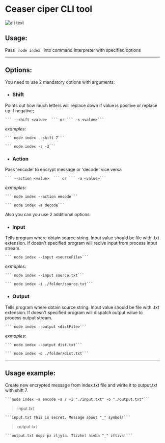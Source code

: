 # Ceaser ciper CLI tool
![alt text](https://res.cloudinary.com/practicaldev/image/fetch/s--1-VesoOt--/c_imagga_scale,f_auto,fl_progressive,h_420,q_auto,w_1000/https://thepracticaldev.s3.amazonaws.com/i/w5r4uoh0htwo6wuwshq7.jpg)

<h2> Usage: </h2>

Pass <code> node index </code> into command interpreter with specified options  

***

<h2> Options: </h2>

You need to use 2 mandatory options with arguments: 

+ ### **Shift**
Points out how much letters will replace down if value is positive
or replace up if negative;

    ``` --shift <value>  ``` or ``` -s <value>```

_examples:_

    ``` node index --shift 7```

    ``` node index -s -3```

+ ### **Action**
Pass 'encode' to encrypt message or 'decode' vice versa

    ``` --action <value>  ``` or ``` -a <value>```

_exmaples:_

    ``` node index --action encode```

    ``` node index -a decode```  

Also you can you use 2 additional options: 

+ ### **Input**

Tells program where obtain source string.
 Input value should be file with .txt extension. If doesn't specified program will recive input from process input stream.

    ``` node index --input <sourceFile>```


 _exmaples:_

    ``` node index --input source.txt```

    ``` node index -i ./folder/source.txt```

+ ### **Output**

Tells program where obtain source string.
Input value should be file with .txt extension. If doesn't specified program will dispatch output value to process output stream.
 
    ``` node index --output <distFile>```

 _exmaples:_

    ``` node index --output dist.txt```

    ``` node index -o ./folder/dist.txt```

*** 

<h2>  Usage example: </h2>

Create new encrypted message from index.txt file and wirite it to output.txt with shift 7.

    ```node index -a encode -s 7 -i "./input.txt" -o "./output.txt"```

> input.txt

    ```input.txt This is secret. Message about "_" symbol!```

> output.txt  

    ```output.txt Aopz pz zljyla. Tlzzhnl hivba "_" zftivs!```
